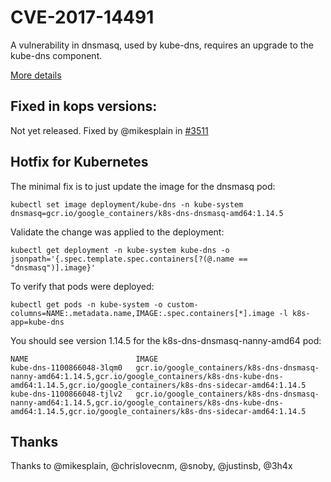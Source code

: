 # CVE-2017-14491

A vulnerability in dnsmasq, used by kube-dns, requires an upgrade to the kube-dns component.

[More details](https://security.googleblog.com/2017/10/behind-masq-yet-more-dns-and-dhcp.html)

## Fixed in kops versions:

Not yet released.  Fixed by @mikesplain in [#3511](https://github.com/kubernetes/kops/pull/3511)

## Hotfix for Kubernetes

The minimal fix is to just update the image for the dnsmasq pod:

```
kubectl set image deployment/kube-dns -n kube-system dnsmasq=gcr.io/google_containers/k8s-dns-dnsmasq-amd64:1.14.5
```


Validate the change was applied to the deployment:
```
kubectl get deployment -n kube-system kube-dns -o jsonpath='{.spec.template.spec.containers[?(@.name == "dnsmasq")].image}'
```

To verify that pods were deployed:
```
kubectl get pods -n kube-system -o custom-columns=NAME:.metadata.name,IMAGE:.spec.containers[*].image -l k8s-app=kube-dns
```


You should see version 1.14.5 for the k8s-dns-dnsmasq-nanny-amd64 pod:

```
NAME                        IMAGE
kube-dns-1100866048-3lqm0   gcr.io/google_containers/k8s-dns-dnsmasq-nanny-amd64:1.14.5,gcr.io/google_containers/k8s-dns-kube-dns-amd64:1.14.5,gcr.io/google_containers/k8s-dns-sidecar-amd64:1.14.5
kube-dns-1100866048-tjlv2   gcr.io/google_containers/k8s-dns-dnsmasq-nanny-amd64:1.14.5,gcr.io/google_containers/k8s-dns-kube-dns-amd64:1.14.5,gcr.io/google_containers/k8s-dns-sidecar-amd64:1.14.5
```

## Thanks

Thanks to @mikesplain, @chrislovecnm, @snoby, @justinsb, @3h4x
